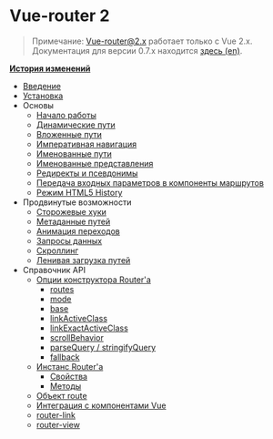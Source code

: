 # Vue-router 2
<!--email_off-->
> Примечание: Vue-router@2.x работает только с Vue 2.x. Документация для версии 0.7.x находится [здесь (en)](https://github.com/vuejs/vue-router/tree/1.0/docs/en).
<!--/email_off-->
**[История изменений](https://github.com/vuejs/vue-router/releases)**

- [Введение](README.md)
- [Установка](installation.md)
- Основы
  - [Начало работы](essentials/getting-started.md)
  - [Динамические пути](essentials/dynamic-matching.md)
  - [Вложенные пути](essentials/nested-routes.md)
  - [Императивная навигация](essentials/navigation.md)
  - [Именованные пути](essentials/named-routes.md)
  - [Именованные представления](essentials/named-views.md)
  - [Редиректы и псевдонимы](essentials/redirect-and-alias.md)
  - [Передача входных параметров в компоненты маршрутов](essentials/passing-props.md)
  - [Режим HTML5 History](essentials/history-mode.md)
- Продвинутые возможности
  - [Сторожевые хуки](advanced/navigation-guards.md)
  - [Метаданные путей](advanced/meta.md)
  - [Анимация переходов](advanced/transitions.md)
  - [Запросы данных](advanced/data-fetching.md)
  - [Скроллинг](advanced/scroll-behavior.md)
  - [Ленивая загрузка путей](advanced/lazy-loading.md)
- Справочник API
  - [Опции конструктора Router'а](api/options.md)
    - [routes](api/options.md#routes)
    - [mode](api/options.md#mode)
    - [base](api/options.md#base)
    - [linkActiveClass](api/options.md#linkactiveclass)
    - [linkExactActiveClass](api/options.md#linkexactactiveclass)
    - [scrollBehavior](api/options.md#scrollbehavior)
    - [parseQuery / stringifyQuery](api/options.md#parsequery--stringifyquery)
    - [fallback](api/options.md#fallback)
  - [Инстанс Router'а](api/router-instance.md)
    - [Свойства](api/router-instance.md#свойства)
    - [Методы](api/router-instance.md#методы)
  - [Объект route](api/route-object.md)
  - [Интеграция с компонентами Vue](api/component-injections.md)
  - [router-link](api/router-link.md)
  - [router-view](api/router-view.md)
